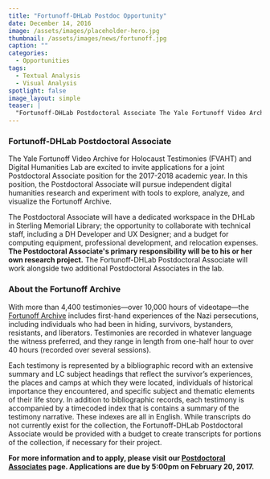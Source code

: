 ```yaml
---
title: "Fortunoff-DHLab Postdoc Opportunity"
date: December 14, 2016
image: /assets/images/placeholder-hero.jpg
thumbnail: /assets/images/news/fortunoff.jpg
caption: ""
categories: 
  - Opportunities
tags:
  - Textual Analysis
  - Visual Analysis
spotlight: false 
image_layout: simple
teaser: |
  "Fortunoff-DHLab Postdoctoral Associate The Yale Fortunoff Video Archive for Holocaust Testimonies (FVAHT) and Digital Humanities Lab are excited to invite applications for a joint Postdoctoral..."
---
```


### Fortunoff-DHLab Postdoctoral Associate
   
The Yale Fortunoff Video Archive for Holocaust Testimonies (FVAHT) and Digital Humanities Lab are excited to invite applications for a joint Postdoctoral Associate position for the 2017-2018 academic year. In this position, the Postdoctoral Associate will pursue independent digital humanities research and experiment with tools to explore, analyze, and visualize the Fortunoff Archive.

The Postdoctoral Associate will have a dedicated workspace in the DHLab in Sterling Memorial Library; the opportunity to collaborate with technical staff, including a DH Developer and UX Designer; and a budget for computing equipment, professional development, and relocation expenses. **The Postdoctoral Associate's primary responsibility will be to his or her own research project.** The Fortunoff-DHLab Postdoctoral Associate will work alongside two additional Postdoctoral Associates in the lab.

### About the Fortunoff Archive
   
With more than 4,400 testimonies—over 10,000 hours of videotape—the [Fortunoff Archive](http://web.library.yale.edu/testimonies/about) includes first-hand experiences of the Nazi persecutions, including individuals who had been in hiding, survivors, bystanders, resistants, and liberators. Testimonies are recorded in whatever language the witness preferred, and they range in length from one-half hour to over 40 hours (recorded over several sessions).

Each testimony is represented by a bibliographic record with an extensive summary and LC subject headings that reflect the survivor’s experiences, the places and camps at which they were located, individuals of historical importance they encountered, and specific subject and thematic elements of their life story. In addition to bibliographic records, each testimony is accompanied by a timecoded index that is contains a summary of the testimony narrative. These indexes are all in English. While transcripts do not currently exist for the collection, the Fortunoff-DHLab Postdoctoral Associate would be provided with a budget to create transcripts for portions of the collection, if necessary for their project.

**For more information and to apply, please visit our [Postdoctoral Associates](http://web.library.yale.edu/dhlab/postdoctoralassociates) page. Applications are due by 5:00pm on February 20, 2017.**